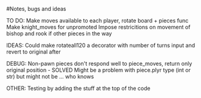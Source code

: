 #Notes, bugs and ideas

TO DO:
Make moves available to each player, rotate board + pieces func
Make knight_moves for unpromoted
Impose restricitions on movement of bishop and rook if other pieces in the way

IDEAS:
Could make rotateall120 a decorator with number of turns input and revert to original after

DEBUG: 
Non-pawn pieces don't respond well to piece_moves, return only original position - SOLVED
Might be a problem with piece.plyr type (int or str) but might not be ... who knows

OTHER:
Testing by adding the stuff at the top of the code
